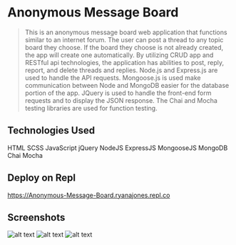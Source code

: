 # Anonymous Message Board

> This is an anonymous message board web application that functions similar to an internet forum. The user can post a thread to any topic board they choose. If the board they choose is not already created, the app will create one automatically. By utilizing CRUD app and RESTful api technologies, the application has abilities to post, reply, report, and delete threads and replies. Node.js and Express.js are used to handle the API requests. Mongoose.js is used make communication between Node and MongoDB easier for the database portion of the app. JQuery is used to handle the front-end form requests and to display the JSON response. The Chai and Mocha testing libraries are used for function testing.

## Technologies Used

HTML SCSS JavaScript jQuery NodeJS ExpressJS MongooseJS MongoDB Chai Mocha

## Deploy on Repl

https://Anonymous-Message-Board.ryanajones.repl.co

## Screenshots

![alt text](https://i.imgur.com/tPuzfvW.png)
![alt text](https://i.imgur.com/C8qJgBf.png)
![alt text](https://i.imgur.com/dnM9WO7.png)
